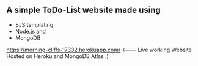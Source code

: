 ## A simple ToDo-List website made using 
- EJS templating 
- Node.js and 
- MongoDB

 
https://morning-cliffs-17332.herokuapp.com/  <--- Live working Website Hosted on Heroku and MongoDB Atlas :)

